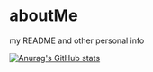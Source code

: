 # aboutMe
my README and other personal info

[![Anurag's GitHub stats](https://github-readme-stats.vercel.app/api?username=TsekrekosEA)](https://github.com/anuraghazra/github-readme-stats)
